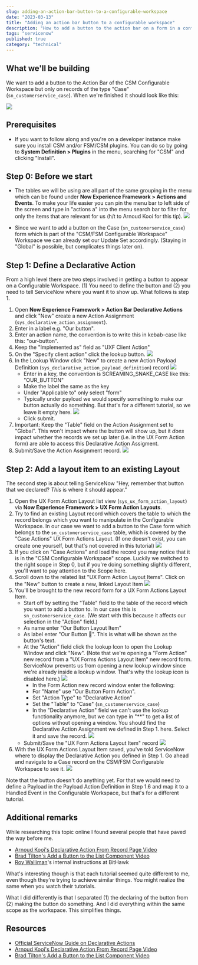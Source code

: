 ```yaml
---
slug: adding-an-action-bar-button-to-a-configurable-workspace
date: "2023-03-13"
title: "Adding an action bar button to a configurable workspace"
description: "How to add a button to the action bar on a form in a configurable workspace."
tags: "servicenow"
published: true
category: "technical"
---
```


## What we'll be building

We want to add a button to the Action Bar of the CSM Configurable Workspace but only on records of the type "Case" (`sn_customerservice_case`). When we're finished it should look like this:

![](./images/20230310161519.png)

## Prerequisites

- If you want to follow along and you're on a developer instance make sure you install CSM and/or FSM/CSM plugins. You can do so by going to **System Definition > Plugins** in the menu, searching for "CSM" and clicking "Install".

## Step 0: Before we start

- The tables we will be using are all part of the same grouping in the menu which can be found under **Now Experience Framework > Actions and Events**. To make your life easier you can pin the menu bar to left side of the screen and type in "actions a" into the menu search bar to filter for only the items that are relevant for us (h/t to Arnoud Kooi for this tip). ![](./images/20230311055309.png)

- Since we want to add a button on the Case (`sn_customerservice_case`) form which is part of the "CSM/FSM Configurable Workspace" Workspace we can already set our Update Set accordingly. (Staying in "Global" is possible, but complicates things later on).

## Step 1: Define a Declarative Action

From a high level there are two steps involved in getting a button to appear on a Configurable Workspace. (1) You need to define the button and (2) you need to tell ServiceNow where you want it to show up. What follows is step 1.

1. Open **Now Experience Framework > Action Bar Declarative Actions** and click "New" create a new Action Assignment (`sys_declarative_action_assignment`).
2. Enter in a label e.g. "Our button".
3. Enter an action name, the convention is to write this in kebab-case like this: "our-button".
4. Keep the "Implemented as" field as "UXF Client Action"
5. On the "Specify client action" click the lookup button. ![](./images/20230311060213.png)
6. In the Lookup Window click "New" to create a new Action Payload Definition (`sys_declarative_action_payload_definition`) record ![](./images/20230311060403.png)
   - Enter in a key, the convention is SCREAMING_SNAKE_CASE like this: "OUR_BUTTON"
   - Make the label the same as the key
   - Under "Applicable to" only select "form"
   - Typically under payload we would specify something to make our button actually do something. But that's for a different tutorial, so we leave it empty here. ![](./images/20230311060813.png)
   - Click submit.
7. Important: Keep the "Table" field on the Action Assignment set to "Global". This won't impact where the button will show up, but it _does_ impact whether the records we set up later (i.e. in the UX Form Action form) are able to access this Declarative Action Assigment.
8. Submit/Save the Action Assignment record. ![](./images/20230311060951.png)

## Step 2: Add a layout item to an existing Layout

The second step is about telling ServiceNow "Hey, remember that button that we declared? _This_ is where it should appear."

1. Open the UX Form Action Layout list view (`sys_ux_form_action_layout`) via **Now Experience Framework > UX Form Action Layouts**.
2. Try to find an existing Layout record which covers the table to which the record belongs which you want to manipulate in the Configurable Workspace. In our case we want to add a button to the Case form which belongs to the `sn_customerservice_case` table, which is covered by the "Case Actions" UX Form Actions Layout. (If one doesn't exist, you can create one yourself, but that's not covered in this tutorial) ![](./images/20230311061611.png)
3. If you click on "Case Actions" and load the record you may notice that it is in the "CSM Configurable Workspace" scope. Luckily we switched to the right scope in Step 0, but if you're doing something slightly different, you'll want to pay attention to the Scope here.
4. Scroll down to the related list "UX Form Action Layout Items". Click on the "New" button to create a new, linked Layout Item ![](./images/20230311061935.png)
5. You'll be brought to the new record form for a UX Form Actions Layout Item.
   - Start off by setting the "Table" field to the table of the record which you want to add a button to. In our case this is `sn_customerservice_case`. (We start with this because it affects our selection in the "Action" field.)
   - As name enter "Our Button Layout Item"
   - As label enter "Our Button 👋". This is what will be shown as the button's text.
   - At the "Action" field click the lookup Icon to open the Lookup Window and click "New". (Note that we're opening a "Form Action" new record from a "UX Forms Actions Layout Item" new record form. ServiceNow prevents us from opening a new lookup window since we're already inside a lookup window. That's why the lookup icon is disabled here.) ![](./images/20230311063258.png)
     - In the Form Action new record window enter the following:
     - For "Name" use "Our Button Form Action".
     - Set "Action Type" to "Declarative Action"
     - Set the "Table" to "Case" (`sn_customerservice_case`)
     - In the "Declarative Action" field we can't use the lookup functionality anymore, but we can type in "\*\*" to get a list of options without opening a window. You should find the Declarative Action Assignment we defined in Step 1. here. Select it and save the record. ![](./images/20230311064259.png)
   - Submit/Save the "UX Form Actions Layout Item" record ![](./images/20230311064825.png)
6. With the UX Form Actions Layout Item saved, you've told ServiceNow where to display the Declarative Action you defined in Step 1. Go ahead and navigate to a Case record on the CSM/FSM Configurable Workspace to see it. ![](./images/20230311065106.png)

Note that the button doesn't do anything yet. For that we would need to define a Payload in the Payload Action Definition in Step 1.6 and map it to a Handled Event in the Configurable Workspace, but that's for a different tutorial.

## Additional remarks

While researching this topic online I found several people that have paved the way before me.

- [Arnoud Kooi's Declarative Action From Record Page Video](https://www.youtube.com/watch?v=C8KDDHUvNO8)
- [Brad Tilton's Add a Button to the List Component Video](https://www.youtube.com/watch?v=lTDa8nFRvmU)
- [Roy Walliman](https://www.servicenow.com/community/user/viewprofilepage/user-id/270338)'s internal instructions at BitHawk

What's interesting though is that each tutorial seemed quite different to me, even though they're trying to achieve similar things. You might realize the same when you watch their tutorials.

What I did differently is that I separated (1) the declaring of the button from (2) making the button do something. And I did everything within the same scope as the workspace. This simplifies things.

## Resources

- [Official ServiceNow Guide on Declarative Actions](https://www.servicenow.com/community/next-experience-articles/introduction-to-declarative-actions/ta-p/2332003)
- [Arnoud Kooi's Declarative Action From Record Page Video](https://www.youtube.com/watch?v=C8KDDHUvNO8)
- [Brad Tilton's Add a Button to the List Component Video](https://www.youtube.com/watch?v=lTDa8nFRvmU)
